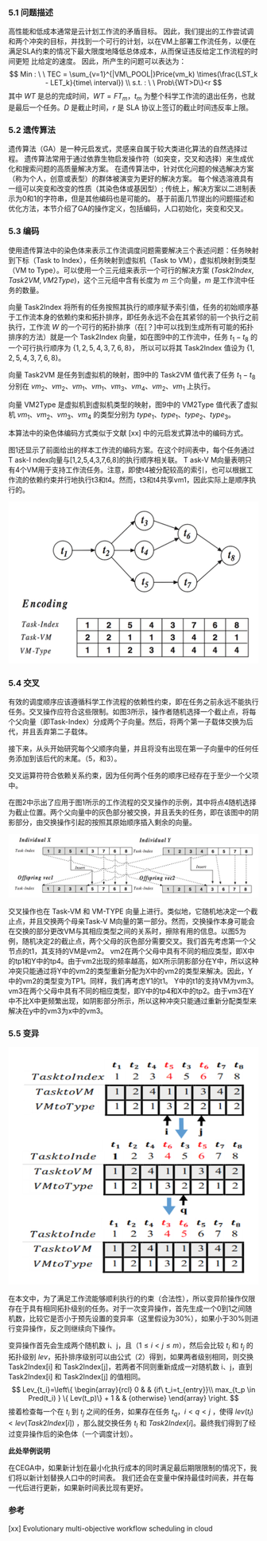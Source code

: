 ### 5.1 问题描述

高性能和低成本通常是云计划工作流的矛盾目标。 因此，我们提出的工作尝试调和两个冲突的目标，并找到一个可行的计划，以在VM上部署工作流任务，以便在满足SLA约束的情况下最大限度地降低总体成本，从而保证违反给定工作流程的时间更短 比给定的速度。 因此，所产生的问题可以表达为：
$$
Min : \ \ TEC = \sum_{v=1}^{|VM\_POOL|}Price(vm_k) \times(\frac{LST_k - LET_k}{time\ interval}) \\
s.t. : \ \ Prob\{WT>D\}<r
$$
其中 $WT$ 是总的完成时间，$WT = FT_m$，$t_m$ 为整个科学工作流的退出任务，也就是最后一个任务。$D$ 是截止时间，$r$ 是 SLA 协议上签订的截止时间违反率上限。

### 5.2 遗传算法

遗传算法（GA）是一种元启发式，灵感来自属于较大类进化算法的自然选择过程。 遗传算法常用于通过依靠生物启发操作符（如突变，交叉和选择）来生成优化和搜索问题的高质量解决方案。 在遗传算法中，针对优化问题的候选解决方案（称为个人，创意或表型）的群体被演变为更好的解决方案。 每个候选溶液具有一组可以突变和改变的性质（其染色体或基因型）; 传统上，解决方案以二进制表示为0和1的字符串，但是其他编码也是可能的。 基于前面几节提出的问题描述和优化方法，本节介绍了GA的操作定义，包括编码，人口初始化，突变和交叉。

### 5.3 编码

使用遗传算法中的染色体来表示工作流调度问题需要解决三个表述问题：任务映射到下标（Task to Index），任务映射到虚拟机（Task to VM），虚拟机映射到类型（VM to Type）。可以使用一个三元组来表示一个可行的解决方案 $(Task2Index, Task2VM, VM2Type)$，这个三元组中含有长度为 $m$ 三个向量，$m$ 是工作流中任务的数量。

向量 Task2Index 将所有的任务按照其执行的顺序赋予索引值，任务的初始顺序基于工作流本身的依赖约束和拓扑排序，即任务永远不会在其紧邻的前一个执行之前执行，工作流 $W$ 的一个可行的拓扑排序（在[？]中可以找到生成所有可能的拓扑排序的方法）就是一个 Task2Index 向量，如在图9中的工作流中，任务 $t_1 -t_8$ 的一个可行执行顺序为 $\{ 1, 2, 5, 4, 3, 7, 6, 8\}$， 所以可以将其  Task2Index 值设为 $\{ 1, 2, 5, 4, 3, 7, 6, 8\}$。

向量 Task2VM 是任务到虚拟机的映射，图9中的 Task2VM 值代表了任务 $t_1 -t_8$ 分别在 $vm_2$、$vm_2$、$vm_1$、$vm_1$、$vm_3$、$vm_4$、$vm_2$、$vm_1$ 上执行。

向量 VM2Type 是虚拟机到虚拟机类型的映射，图9中的 VM2Type 值代表了虚拟机 $vm_1$、$vm_2$、$vm_3$、$vm_4$ 的类型分别为 $type_1$、$type_1$、$type_2$、$type_3$。

本算法中的染色体编码方式类似于文献 [xx] 中的元启发式算法中的编码方式。

图1还显示了前面给出的样本工作流的编码方案。在这个时间表中，每个任务通过T ask-I ndex向量与[1,2,5,4,3,7,6,8]的执行顺序相关联。 T ask-V M向量表明只有4个VM用于支持工作流任务。注意，即使t4被分配较高的索引，也可以根据工作流的依赖约束并行地执行t3和t4。然而，t3和t4共享vm1，因此实际上是顺序执行的。

![encoding](img/encoding.png)

### 5.4 交叉

有效的调度顺序应该遵循科学工作流程的依赖性约束，即在任务之前永远不能执行任务。交叉操作应符合这些限制。如图3所示，操作者随机选择一个截止点，将每个父向量（即Task-Index）分成两个子向量。然后，将两个第一子载体交换为后代，并且丢弃第二子载体。

接下来，从头开始研究每个父顺序向量，并且将没有出现在第一子向量中的任何任务添加到该后代的末尾。（5，和3）。

交叉运算符符合依赖关系约束，因为任何两个任务的顺序已经存在于至少一个父项中。

在图2中示出了应用于图1所示的工作流程的交叉操作的示例，其中将点4随机选择为截止位置。两个父向量中的灰色部分被交换，并且丢失的任务，即在该图中的阴影部分，由交换操作引起的按照其原始顺序插入剩余的向量。

![corssover](img/corssover.png)

交叉操作也在 Task-VM 和 VM-TYPE 向量上进行。类似地，它随机地决定一个截止点，并且交换两个母亲Task-V M向量的第一部分。然而，交换操作本身可能会在交换的部分更改VM与其相应类型之间的关系时，擦除有用的信息。以图5为例，随机决定2的截止点，两个父母的灰色部分需要交叉。我们首先考虑第一个父节点的t1，其支持的VM是vm2。 vm2在两个父母中具有不同的相应类型，即X中的tp1和Y中的tp4。由于vm2出现的频率越高，如X所示阴影部分在Y中，所以这种冲突只能通过将Y中的vm2的类型重新分配为X中的vm2的类型来解决。因此，Y中的vm2的类型变为TP1。同样，我们再考虑Y1的t1。 Y中的t1的支持VM为vm3。 vm3在两个父母中具有不同的相应类型，即Y中的tp4和X中的tp2。由于vm3在Y中不比X中更频繁出现，如阴影部分所示，所以这种冲突只能通过重新分配类型来解决在y中的vm3为x中的vm3。

### 5.5 变异

![mutation](img/mutation.png)

在本文中，为了满足工作流能够顺利执行的约束（合法性），所以变异阶操作仅限存在于具有相同拓扑级别的任务。对于一次变异操作，首先生成一个0到1之间随机数，比较它是否小于预先设置的变异率（这里假设为30%），如果小于30%则进行变异操作，反之则继续向下操作。

变异操作首先会生成两个随机数 i、j，且（$1\le i < j\le m$），然后会比较 $t_i$ 和 $t_j$ 的拓扑级别 $lev$，拓扑排序级别可以由公式（2）得到，如果两者级别相同，则交换 Task2Index[i] 和 Task2Index[j]，若两者不同则重新成成一对随机数 i、j，直到Task2Index[i] 和 Task2Index[j] 的值相同。
$$
Lev_{t_i}=\left\{
\begin{array}{rcl}
0       &      & {if\ t_i=t_{entry}}\\
max_{t_p \in Pred(t_i) } \{ Lev(t_p)\} + 1    &      & {otherwise}
\end{array} \right.
$$
接着检查每一个在 $t_i$ 到 $t_j$ 之间的任务，如果存在任务 $t_q$，$i<q<j$ ，使得 $lev(t_l) < lev(Task2Index[i])$ ，那么就交换任务 $t_l$ 和 $Task2Index[i]$。最终我们得到了经过变异操作后的染色体（一个调度计划）。

**此处举例说明**

在CEGA中，如果新计划在最小化执行成本的同时满足最后期限限制的情况下，我们将以新计划替换人口中的时间表。 我们还会在变量中保持最佳时间表，并在每一代后进行更新，如果新时间表比现有更好。

### 参考

[xx] Evolutionary multi-objective workflow scheduling in cloud

